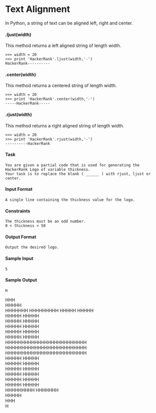 # Text Alignment
In Python, a string of text can be aligned left, right and center.

#### .ljust(width)
This method returns a left aligned string of length width.
    
    >>> width = 20
    >>> print 'HackerRank'.ljust(width,'-')
    HackerRank----------

#### .center(width)
This method returns a centered string of length width.
    
    >>> width = 20
    >>> print 'HackerRank'.center(width,'-')
    -----HackerRank-----

#### .rjust(width)
This method returns a right aligned string of length width.

    >>> width = 20
    >>> print 'HackerRank'.rjust(width,'-')
    ----------HackerRank

#### Task

    You are given a partial code that is used for generating the HackerRank Logo of variable thickness.
    Your task is to replace the blank ( ______ ) with rjust, ljust or center.

#### Input Format
    A single line containing the thickness value for the logo.

#### Constraints    
    The thickness must be an odd number.
    0 < thickness < 50

#### Output Format
    Output the desired logo.

#### Sample Input
    5

#### Sample Output 

    H    
   HHH   
  HHHHH  
 HHHHHHH 
HHHHHHHHH
  HHHHH               HHHHH             
  HHHHH               HHHHH             
  HHHHH               HHHHH             
  HHHHH               HHHHH             
  HHHHH               HHHHH             
  HHHHH               HHHHH             
  HHHHHHHHHHHHHHHHHHHHHHHHH   
  HHHHHHHHHHHHHHHHHHHHHHHHH   
  HHHHHHHHHHHHHHHHHHHHHHHHH   
  HHHHH               HHHHH             
  HHHHH               HHHHH             
  HHHHH               HHHHH             
  HHHHH               HHHHH             
  HHHHH               HHHHH             
  HHHHH               HHHHH             
                    HHHHHHHHH 
                     HHHHHHH  
                      HHHHH   
                       HHH    
                        H 